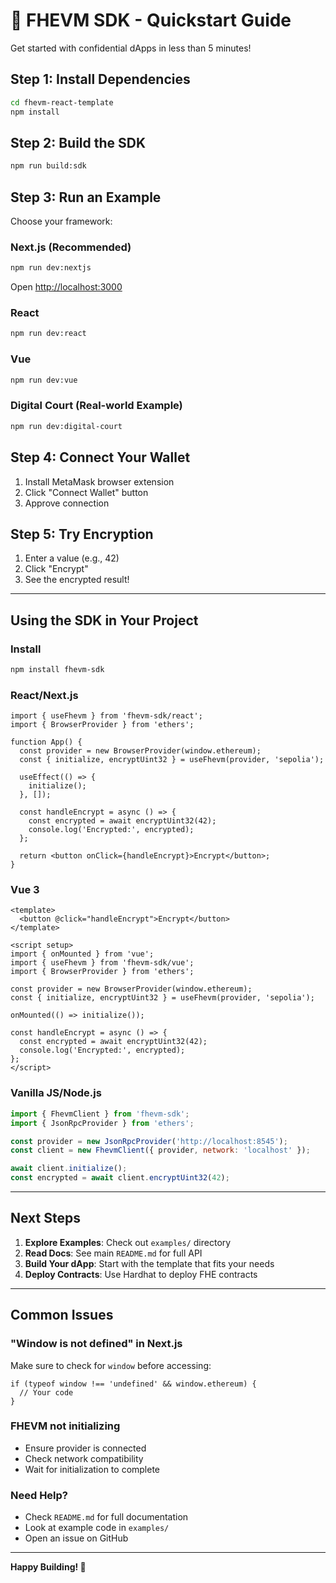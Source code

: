 # 🚀 FHEVM SDK - Quickstart Guide

Get started with confidential dApps in less than 5 minutes!

## Step 1: Install Dependencies

```bash
cd fhevm-react-template
npm install
```

## Step 2: Build the SDK

```bash
npm run build:sdk
```

## Step 3: Run an Example

Choose your framework:

### Next.js (Recommended)
```bash
npm run dev:nextjs
```
Open [http://localhost:3000](http://localhost:3000)

### React
```bash
npm run dev:react
```

### Vue
```bash
npm run dev:vue
```

### Digital Court (Real-world Example)
```bash
npm run dev:digital-court
```

## Step 4: Connect Your Wallet

1. Install MetaMask browser extension
2. Click "Connect Wallet" button
3. Approve connection

## Step 5: Try Encryption

1. Enter a value (e.g., 42)
2. Click "Encrypt"
3. See the encrypted result!

---

## Using the SDK in Your Project

### Install
```bash
npm install fhevm-sdk
```

### React/Next.js
```tsx
import { useFhevm } from 'fhevm-sdk/react';
import { BrowserProvider } from 'ethers';

function App() {
  const provider = new BrowserProvider(window.ethereum);
  const { initialize, encryptUint32 } = useFhevm(provider, 'sepolia');

  useEffect(() => {
    initialize();
  }, []);

  const handleEncrypt = async () => {
    const encrypted = await encryptUint32(42);
    console.log('Encrypted:', encrypted);
  };

  return <button onClick={handleEncrypt}>Encrypt</button>;
}
```

### Vue 3
```vue
<template>
  <button @click="handleEncrypt">Encrypt</button>
</template>

<script setup>
import { onMounted } from 'vue';
import { useFhevm } from 'fhevm-sdk/vue';
import { BrowserProvider } from 'ethers';

const provider = new BrowserProvider(window.ethereum);
const { initialize, encryptUint32 } = useFhevm(provider, 'sepolia');

onMounted(() => initialize());

const handleEncrypt = async () => {
  const encrypted = await encryptUint32(42);
  console.log('Encrypted:', encrypted);
};
</script>
```

### Vanilla JS/Node.js
```javascript
import { FhevmClient } from 'fhevm-sdk';
import { JsonRpcProvider } from 'ethers';

const provider = new JsonRpcProvider('http://localhost:8545');
const client = new FhevmClient({ provider, network: 'localhost' });

await client.initialize();
const encrypted = await client.encryptUint32(42);
```

---

## Next Steps

1. **Explore Examples**: Check out `examples/` directory
2. **Read Docs**: See main `README.md` for full API
3. **Build Your dApp**: Start with the template that fits your needs
4. **Deploy Contracts**: Use Hardhat to deploy FHE contracts

---

## Common Issues

### "Window is not defined" in Next.js
Make sure to check for `window` before accessing:
```tsx
if (typeof window !== 'undefined' && window.ethereum) {
  // Your code
}
```

### FHEVM not initializing
- Ensure provider is connected
- Check network compatibility
- Wait for initialization to complete

### Need Help?
- Check `README.md` for full documentation
- Look at example code in `examples/`
- Open an issue on GitHub

---

**Happy Building! 🔐**
